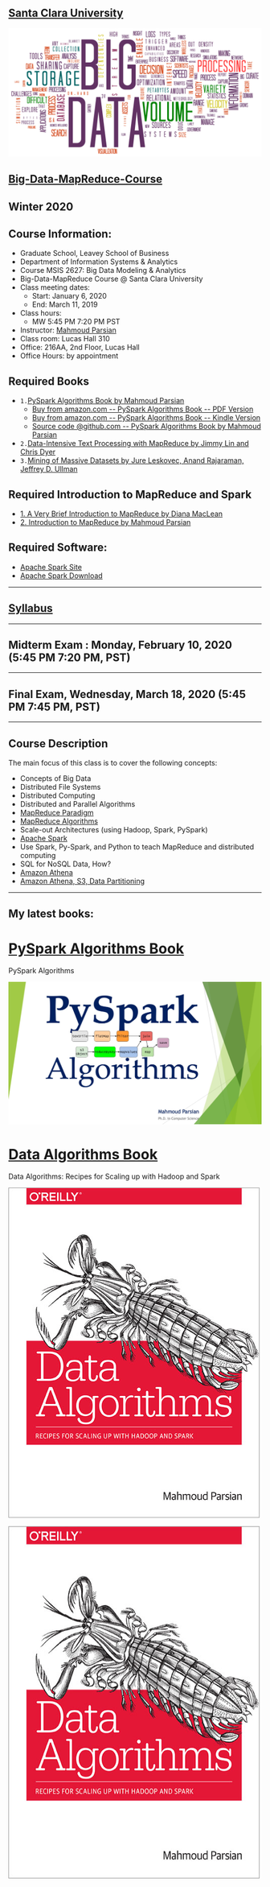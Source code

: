 [Santa Clara University](http://scu.edu/)
-----------------------------------------


<img src="images/big-data-words2.png"/>


[Big-Data-MapReduce-Course](https://www.scu.edu/business/ms-information-systems/curriculum/msis-courses/)
----------------------------

## Winter 2020
## Course Information: 
* Graduate School, Leavey School of Business
* Department of Information Systems & Analytics
* Course MSIS 2627: Big Data Modeling & Analytics
* Big-Data-MapReduce Course @ Santa Clara University
* Class meeting dates: 
	* Start: January 6, 2020
	* End: March 11, 2019
* Class hours:  
	* MW 5:45 PM 7:20 PM PST
* Instructor: [Mahmoud Parsian](https://www.scu.edu/business/isa/faculty/parsian/)
* Class room: Lucas Hall 310 
* Office: 216AA, 2nd Floor, Lucas Hall
* Office Hours: by appointment

## Required Books

* `1.`[PySpark Algorithms Book by Mahmoud Parsian](https://www.amazon.com/dp/B07X4B2218/ref=sr_1_2)
	* [Buy from amazon.com -- PySpark Algorithms Book -- PDF Version](https://www.amazon.com/PySpark-Algorithms-Mahmoud-Parsian-ebook/dp/B07WQHTVCJ/)
	* [Buy from amazon.com -- PySpark Algorithms Book -- Kindle Version](https://www.amazon.com/PySpark-Algorithms-Version-Mahmoud-Parsian-ebook/dp/B07X4B2218/)
	* [Source code @github.com -- PySpark Algorithms Book by Mahmoud Parsian](https://github.com/mahmoudparsian/pyspark-algorithms)
* `2.`[Data-Intensive Text Processing with MapReduce by Jimmy Lin and Chris Dyer](http://lintool.github.io/MapReduceAlgorithms/ed1n/MapReduce-algorithms.pdf)
* `3.`[Mining of Massive Datasets by Jure Leskovec, Anand Rajaraman, Jeffrey D. Ullman](http://infolab.stanford.edu/~ullman/mmds/book.pdf)

## Required Introduction to MapReduce and Spark 

* [1. A Very Brief Introduction to MapReduce by Diana MacLean](http://hci.stanford.edu/courses/cs448g/a2/files/map_reduce_tutorial.pdf)
* [2. Introduction to MapReduce by Mahmoud Parsian](http://mapreduce4hackers.com/docs/Introduction-to-MapReduce.pdf)

## Required Software: 

* [Apache Spark Site](http://spark.apache.org/)
* [Apache Spark Download](https://www.apache.org/dyn/closer.lua/spark/spark-2.4.4/spark-2.4.4-bin-hadoop2.7.tgz)

----------------------------

## [Syllabus](./syllabus/2020-Winter/)


----------------------------

## Midterm Exam : Monday, February 10, 2020 (5:45 PM 7:20 PM, PST)


----------------------------

## Final Exam, Wednesday, March 18, 2020 (5:45 PM 7:45 PM, PST)


----------------------------


## Course Description
The main focus of this class is to cover the following concepts:

* Concepts of Big Data
* Distributed File Systems
* Distributed Computing
* Distributed and Parallel Algorithms
* [MapReduce Paradigm](http://lintool.github.io/MapReduceAlgorithms/ed1n/MapReduce-algorithms.pdf)
* [MapReduce Algorithms](http://lintool.github.io/MapReduceAlgorithms/ed1n/MapReduce-algorithms.pdf)
* Scale-out Architectures (using Hadoop, Spark, PySpark)
* [Apache Spark](http://spark.apache.org/)
* Use Spark, Py-Spark, and Python to teach MapReduce and distributed computing
* SQL for NoSQL Data, How?
* [Amazon Athena](https://aws.amazon.com/athena/)
* [Amazon Athena, S3, Data Partitioning](https://aws.amazon.com/athena/)
---------------------------

## My latest books: 


[PySpark Algorithms Book](https://www.amazon.com/dp/B07X4B2218/ref=sr_1_2)
======================
PySpark Algorithms

[![PySpark Algorithms Book](images/pyspark_algorithms.jpg)](https://www.amazon.com/PySpark-Algorithms-Version-Mahmoud-Parsian-ebook/dp/B07X4B2218/)



[Data Algorithms Book](http://shop.oreilly.com/product/0636920033950.do)
======================
Data Algorithms: Recipes for Scaling up with Hadoop and Spark

[![Data Algorithms Book](images/large-image.jpg)](http://shop.oreilly.com/product/0636920033950.do)

<a href="http://shop.oreilly.com/product/0636920033950.do">
    <img 
        alt="Data Algorithms Book" 
        src="images/large-image.jpg"
        width="500" height="700"
    >
</a>